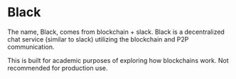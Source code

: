 Black
=====
The name, Black, comes from blockchain + slack. Black is a decentralized chat
service (similar to slack) utilizing the blockchain and P2P communication. 

This is built for academic purposes of exploring how blockchains work. Not
recommended for production use.
